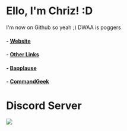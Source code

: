 <!-- <p align="center"><img src="https://chriz.shx.gg/58BhK9HHa.png" alt="logo"></p> -->

#  Ello, I'm Chriz! :D
I'm now on Github so yeah ;) 
DWAA is poggers

#### - [Website](https://chrizftw.cf)
#### - [Other Links](https://chrizftw.cf/links)
#### - [Bapplause](https://bapplause.xyz)
#### - [CommandGeek](https://commandgeek.com)

# Discord Server

<a href="dsc.gg/chriz" title="Discord server invite" alt="Discord server invite">
			<img src="https://discord.com/api/guilds/792898425376079913/embed.png?style=banner2"/>

